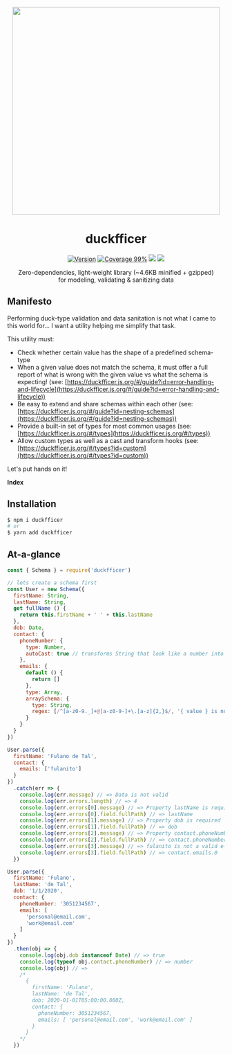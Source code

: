 <p align="center"><img align="center" width="480" src="https://repository-images.githubusercontent.com/228456718/f4767e00-61e6-11ea-964a-7b02d8dcb48f"/></p>

<div align="center"><h1 align="center">duckfficer</h1></div>

<p align="center">
<a href="https://www.npmjs.com/package/duckfficer" target="_blank"><img src="https://img.shields.io/npm/v/duckfficer.svg" alt="Version"></a>
<a href="https://htmlpreview.github.io/?https://github.com/devtin/duckfficer/blob/master/coverage/lcov-report/index.html"><img src="https://img.shields.io/badge/coverage-99%25-green" alt="Coverage 99%"></a>
<a href="/test/features"><img src="https://github.com/devtin/duckfficer/workflows/test/badge.svg"></a>
<a href="https://opensource.org/licenses" target="_blank"><img src="https://img.shields.io/badge/License-MIT-brightgreen.svg"></a>
</p>

<p align="center">
Zero-dependencies, light-weight library (~4.6KB minified + gzipped)<br>
for modeling, validating & sanitizing data
</p>

## Manifesto

Performing duck-type validation and data sanitation is not what I came to this world for... I want a utility helping me
simplify that task.

This utility must:

- Check whether certain value has the shape of a predefined schema-type
- When a given value does not match the schema, it must offer a full report of what is wrong with the given
  value vs what the schema is expecting! (see: [https://duckfficer.js.org/#/guide?id=error-handling-and-lifecycle](https://duckfficer.js.org/#/guide?id=error-handling-and-lifecycle))
- Be easy to extend and share schemas within each other (see: [https://duckfficer.js.org/#/guide?id=nesting-schemas](https://duckfficer.js.org/#/guide?id=nesting-schemas))
- Provide a built-in set of types for most common usages (see: [https://duckfficer.js.org/#/types](https://duckfficer.js.org/#/types))
- Allow custom types as well as a cast and transform hooks (see: [https://duckfficer.js.org/#/types?id=custom](https://duckfficer.js.org/#/types?id=custom))


Let's put hands on it!

**Index**


## Installation

```sh
$ npm i duckfficer
# or
$ yarn add duckfficer
```

## At-a-glance

```js
const { Schema } = require('duckfficer')

// lets create a schema first
const User = new Schema({
  firstName: String,
  lastName: String,
  get fullName () {
    return this.firstName + ' ' + this.lastName
  },
  dob: Date,
  contact: {
    phoneNumber: {
      type: Number,
      autoCast: true // transforms String that look like a number into a Number
    },
    emails: {
      default () {
        return []
      },
      type: Array,
      arraySchema: {
        type: String,
        regex: [/^[a-z0-9._]+@[a-z0-9-]+\.[a-z]{2,}$/, '{ value } is not a valid e-mail address']
      }
    }
  }
})

User.parse({
  firstName: 'Fulano de Tal',
  contact: {
    emails: ['fulanito']
  }
})
  .catch(err => {
    console.log(err.message) // => Data is not valid
    console.log(err.errors.length) // => 4
    console.log(err.errors[0].message) // => Property lastName is required
    console.log(err.errors[0].field.fullPath) // => lastName
    console.log(err.errors[1].message) // => Property dob is required
    console.log(err.errors[1].field.fullPath) // => dob
    console.log(err.errors[2].message) // => Property contact.phoneNumber is required
    console.log(err.errors[2].field.fullPath) // => contact.phoneNumber
    console.log(err.errors[3].message) // => fulanito is not a valid e-mail address
    console.log(err.errors[3].field.fullPath) // => contact.emails.0
  })

User.parse({
  firstName: 'Fulano',
  lastName: 'de Tal',
  dob: '1/1/2020',
  contact: {
    phoneNumber: '3051234567',
    emails: [
      'personal@email.com',
      'work@email.com'
    ]
  }
})
  .then(obj => {
    console.log(obj.dob instanceof Date) // => true
    console.log(typeof obj.contact.phoneNumber) // => number
    console.log(obj) // =>
    /*
      {
        firstName: 'Fulano',
        lastName: 'de Tal',
        dob: 2020-01-01T05:00:00.000Z,
        contact: {
          phoneNumber: 3051234567,
          emails: [ 'personal@email.com', 'work@email.com' ]
        }
      }
    */
  })
```
